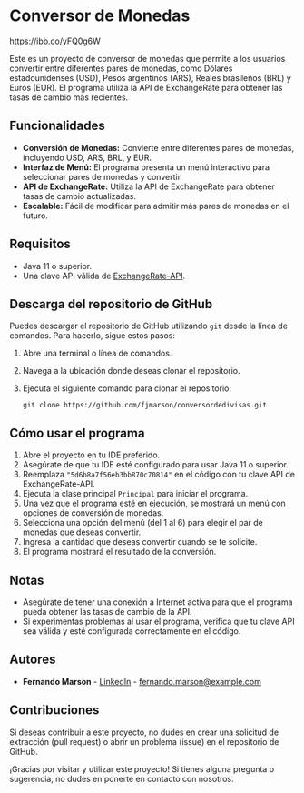 # Conversor de Monedas

https://ibb.co/yFQ0g6W

Este es un proyecto de conversor de monedas que permite a los usuarios convertir entre diferentes pares de monedas, como Dólares estadounidenses (USD), Pesos argentinos (ARS), Reales brasileños (BRL) y Euros (EUR). El programa utiliza la API de ExchangeRate para obtener las tasas de cambio más recientes.

## Funcionalidades

- **Conversión de Monedas:** Convierte entre diferentes pares de monedas, incluyendo USD, ARS, BRL, y EUR.
- **Interfaz de Menú:** El programa presenta un menú interactivo para seleccionar pares de monedas y convertir.
- **API de ExchangeRate:** Utiliza la API de ExchangeRate para obtener tasas de cambio actualizadas.
- **Escalable:** Fácil de modificar para admitir más pares de monedas en el futuro.

## Requisitos

- Java 11 o superior.
- Una clave API válida de [ExchangeRate-API](https://www.exchangerate-api.com/).

## Descarga del repositorio de GitHub

Puedes descargar el repositorio de GitHub utilizando `git` desde la línea de comandos. Para hacerlo, sigue estos pasos:

1. Abre una terminal o línea de comandos.
2. Navega a la ubicación donde deseas clonar el repositorio.
3. Ejecuta el siguiente comando para clonar el repositorio:

    ```shell
    git clone https://github.com/fjmarson/conversordedivisas.git
    ```

## Cómo usar el programa

1. Abre el proyecto en tu IDE preferido.
2. Asegúrate de que tu IDE esté configurado para usar Java 11 o superior.
3. Reemplaza `"5d6b8a7f56eb3bb870c70814"` en el código con tu clave API de ExchangeRate-API.
4. Ejecuta la clase principal `Principal` para iniciar el programa.
5. Una vez que el programa esté en ejecución, se mostrará un menú con opciones de conversión de monedas.
6. Selecciona una opción del menú (del 1 al 6) para elegir el par de monedas que deseas convertir.
7. Ingresa la cantidad que deseas convertir cuando se te solicite.
8. El programa mostrará el resultado de la conversión.

## Notas

- Asegúrate de tener una conexión a Internet activa para que el programa pueda obtener las tasas de cambio de la API.
- Si experimentas problemas al usar el programa, verifica que tu clave API sea válida y esté configurada correctamente en el código.

## Autores

- **Fernando Marson** - [LinkedIn](https://www.linkedin.com/in/fernando-marson-dev/) - fernando.marson@example.com

## Contribuciones

Si deseas contribuir a este proyecto, no dudes en crear una solicitud de extracción (pull request) o abrir un problema (issue) en el repositorio de GitHub.

¡Gracias por visitar y utilizar este proyecto! Si tienes alguna pregunta o sugerencia, no dudes en ponerte en contacto con nosotros.

